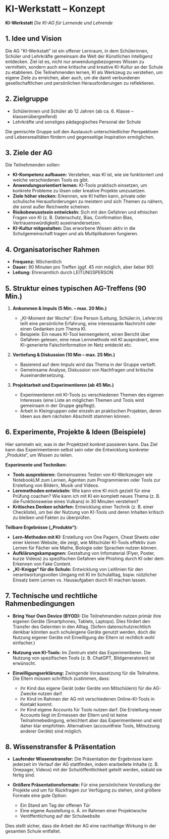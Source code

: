 # KI-Werkstatt – Konzept

**KI-Werkstatt**
_Die KI-AG für Lernende und Lehrende_

## 1. Idee und Vision

Die AG "KI-Werkstatt" ist ein offener Lernraum, in dem Schülerinnen, Schüler und Lehrkräfte gemeinsam die Welt der Künstlichen Intelligenz entdecken. Ziel ist es, nicht nur anwendungsbezogenes Wissen zu vermitteln, sondern auch eine kritische und kreative KI-Kultur an der Schule zu etablieren. Die Teilnehmenden lernen, KI als Werkzeug zu verstehen, um eigene Ziele zu erreichen, aber auch, um die damit verbundenen gesellschaftlichen und persönlichen Herausforderungen zu reflektieren.

## 2. Zielgruppe

- Schülerinnen und Schüler ab 12 Jahren (ab ca. 6. Klasse – klassenübergreifend)
- Lehrkräfte und sonstiges pädagogisches Personal der Schule

Die gemischte Gruppe soll den Austausch unterschiedlicher Perspektiven und Lebensrealitäten fördern und gegenseitige Inspiration ermöglichen.

## 3. Ziele der AG

Die Teilnehmenden sollen:

- **KI-Kompetenz aufbauen:** Verstehen, was KI ist, wie sie funktioniert und welche verschiedenen Tools es gibt.
- **Anwendungsorientiert lernen:** KI-Tools praktisch einsetzen, um konkrete Probleme zu lösen oder kreative Projekte umzusetzen.
- **Ziele höher stecken:** Erkennen, wie KI helfen kann, private oder schulische Herausforderungen zu meistern und sich Themen zu nähern, die sonst außer Reichweite scheinen.
- **Risikobewusstsein entwickeln:** Sich mit den Gefahren und ethischen Fragen von KI (z. B. Datenschutz, Bias, Confirmation Bias, Vertrauenswürdigkeit) auseinandersetzen.
- **KI-Kultur mitgestalten:** Das erworbene Wissen aktiv in die Schulgemeinschaft tragen und als Multiplikatoren fungieren.

## 4. Organisatorischer Rahmen

- **Frequenz:** Wöchentlich
- **Dauer:** 90 Minuten pro Treffen (ggf. 45 min möglich, aber lieber 90)
- **Leitung:** Ehrenamtlich durch LEITUNGSPERSON

## 5. Struktur eines typischen AG-Treffens (90 Min.)

1. **Ankommen & Impuls (5 Min. – max. 20 Min.)**

   - „KI-Moment der Woche“: Eine Person (Leitung, Schüler\:in, Lehrer\:in) teilt eine persönliche Erfahrung, eine interessante Nachricht oder einen Gedanken zum Thema KI.
   - Beispiele: Ein neues KI-Tool kennengelernt, einen Bericht über Gefahren gelesen, eine neue Lernmethode mit KI ausprobiert, eine KI-generierte Falschinformation im Netz entdeckt etc.

2. **Vertiefung & Diskussion (10 Min – max. 25 Min.)**

   - Basierend auf dem Impuls wird das Thema in der Gruppe vertieft.
   - Gemeinsame Analyse, Diskussion von Nachfragen und kritische Auseinandersetzung.

3. **Projektarbeit und Experimentieren (ab 45 Min.)**

   - Experimentieren mit KI-Tools zu verschiedenen Themen des eigenen Interesses (eine Liste an möglichen Themen und Tools wird gemeinsam in der Gruppe gepflegt).
   - Arbeit in Kleingruppen oder einzeln an praktischen Projekten, deren Ideen aus dem nächsten Abschnitt stammen können.

## 6. Experimente, Projekte & Ideen (Beispiele)

Hier sammeln wir, was in der Projektzeit konkret passieren kann. Das Ziel kann das Experimentieren selbst sein oder die Entwicklung konkreter „Produkte“, um Wissen zu teilen.

**Experimente und Techniken:**

- **Tools ausprobieren:** Gemeinsames Testen von KI-Werkzeugen wie NotebookLM zum Lernen, Agenten zum Programmieren oder Tools zur Erstellung von Bildern, Musik und Videos.
- **Lernmethoden entwickeln:** Wie kann eine KI mich gezielt für eine Prüfung coachen? Wie kann ich mit KI ein komplett neues Thema (z. B. die Funktionsweise eines Vulkans) in 30 Minuten verstehen?
- **Kritisches Denken schärfen:** Entwicklung einer Technik (z. B. einer Checkliste), um bei der Nutzung von KI-Tools und deren Inhalten kritisch zu bleiben und Fakten zu überprüfen.

**Teilbare Ergebnisse („Produkte“):**

- **Lern-Methoden mit KI:** Erstellung von One Pagern, Cheat Sheets oder einer kleinen Website, die zeigt, wie Mitschüler KI-Tools effektiv zum Lernen für Fächer wie Mathe, Biologie oder Sprachen nutzen können.
- **Aufklärungskampagnen:** Gestaltung von Infomaterial (Flyer, Poster, kurze Videos) zu spezifischen Gefahren wie Phishing durch KI oder dem Erkennen von Fake Content.
- **„KI-Knigge“ für die Schule:** Entwicklung von Leitlinien für den verantwortungsvollen Umgang mit KI im Schulalltag, bspw. nützlicher Einsatz beim Lernen vs. Hausaufgaben durch KI machen lassen.

## 7. Technische und rechtliche Rahmenbedingungen

- **Bring Your Own Device (BYOD):** Die Teilnehmenden nutzen primär ihre eigenen Geräte (Smartphones, Tablets, Laptops). Dies fördert den Transfer des Gelernten in den Alltag. (Sofern datenschutzrechtlich denkbar könnten auch schuleigene Geräte genutzt werden, doch die Nutzung eigener Geräte mit Einwilligung der Eltern ist rechtlich wohl einfacher.)
- **Nutzung von KI-Tools:** Im Zentrum steht das Experimentieren. Die Nutzung von spezifischen Tools (z. B. ChatGPT, Bildgeneratoren) ist erwünscht.
- **Einwilligungserklärung:** Zwingende Voraussetzung für die Teilnahme. Die Eltern müssen schriftlich zustimmen, dass:

  - ihr Kind das eigene Gerät (oder Geräte von Mitschülern) für die AG-Zwecke nutzen darf.
  - ihr Kind im Rahmen der AG mit verschiedenen Online-KI-Tools in Kontakt kommt.
  - ihr Kind eigene Accounts für Tools nutzen darf. Die Erstellung neuer Accounts liegt im Ermessen der Eltern und ist keine Teilnahmebedingung, erleichtert aber das Experimentieren und wird daher klar empfohlen. Alternativen (accountfreie Tools, Mitnutzung anderer Geräte) sind möglich.

## 8. Wissenstransfer & Präsentation

- **Laufender Wissenstransfer:** Die Präsentation der Ergebnisse kann jederzeit im Verlauf der AG stattfinden, indem erarbeitete Inhalte (z. B. Onepager, Videos) mit der Schulöffentlichkeit geteilt werden, sobald sie fertig sind.
- **Größere Präsentationsformate:** Für eine persönlichere Vorstellung der Projekte und um für Rückfragen zur Verfügung zu stehen, sind größere Formate eine gute Option:

  - Ein Stand am Tag der offenen Tür
  - Eine eigene Ausstellung o. Ä. im Rahmen einer Projektwoche
  - Veröffentlichung auf der Schulwebsite

Dies stellt sicher, dass die Arbeit der AG eine nachhaltige Wirkung in der gesamten Schule entfaltet.
